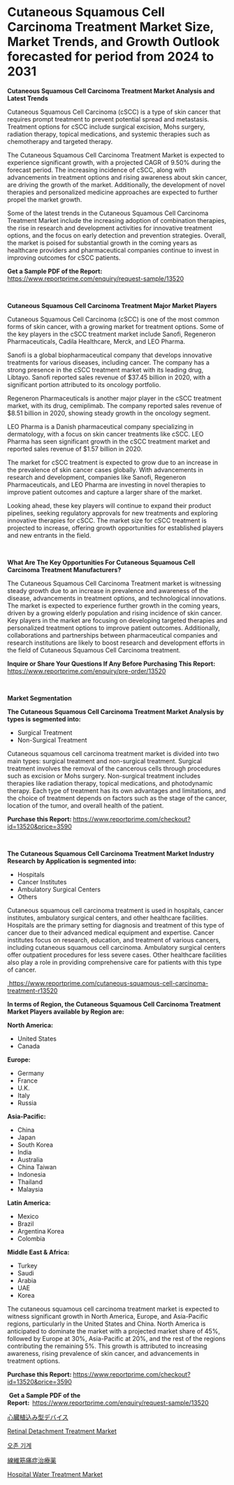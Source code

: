 <p><h1>Cutaneous Squamous Cell Carcinoma Treatment Market Size, Market Trends, and Growth Outlook forecasted for period from 2024 to 2031</h1></p><p><strong>Cutaneous Squamous Cell Carcinoma Treatment Market Analysis and Latest Trends</strong></p>
<p><p>Cutaneous Squamous Cell Carcinoma (cSCC) is a type of skin cancer that requires prompt treatment to prevent potential spread and metastasis. Treatment options for cSCC include surgical excision, Mohs surgery, radiation therapy, topical medications, and systemic therapies such as chemotherapy and targeted therapy.</p><p>The Cutaneous Squamous Cell Carcinoma Treatment Market is expected to experience significant growth, with a projected CAGR of 9.50% during the forecast period. The increasing incidence of cSCC, along with advancements in treatment options and rising awareness about skin cancer, are driving the growth of the market. Additionally, the development of novel therapies and personalized medicine approaches are expected to further propel the market growth.</p><p>Some of the latest trends in the Cutaneous Squamous Cell Carcinoma Treatment Market include the increasing adoption of combination therapies, the rise in research and development activities for innovative treatment options, and the focus on early detection and prevention strategies. Overall, the market is poised for substantial growth in the coming years as healthcare providers and pharmaceutical companies continue to invest in improving outcomes for cSCC patients.</p></p>
<p><strong>Get a Sample PDF of the Report:&nbsp;</strong> <a href="https://www.reportprime.com/enquiry/request-sample/13520">https://www.reportprime.com/enquiry/request-sample/13520</a></p>
<p>&nbsp;</p>
<p><strong>Cutaneous Squamous Cell Carcinoma Treatment Major Market Players</strong></p>
<p><p>Cutaneous Squamous Cell Carcinoma (cSCC) is one of the most common forms of skin cancer, with a growing market for treatment options. Some of the key players in the cSCC treatment market include Sanofi, Regeneron Pharmaceuticals, Cadila Healthcare, Merck, and LEO Pharma.</p><p>Sanofi is a global biopharmaceutical company that develops innovative treatments for various diseases, including cancer. The company has a strong presence in the cSCC treatment market with its leading drug, Libtayo. Sanofi reported sales revenue of $37.45 billion in 2020, with a significant portion attributed to its oncology portfolio.</p><p>Regeneron Pharmaceuticals is another major player in the cSCC treatment market, with its drug, cemiplimab. The company reported sales revenue of $8.51 billion in 2020, showing steady growth in the oncology segment.</p><p>LEO Pharma is a Danish pharmaceutical company specializing in dermatology, with a focus on skin cancer treatments like cSCC. LEO Pharma has seen significant growth in the cSCC treatment market and reported sales revenue of $1.57 billion in 2020.</p><p>The market for cSCC treatment is expected to grow due to an increase in the prevalence of skin cancer cases globally. With advancements in research and development, companies like Sanofi, Regeneron Pharmaceuticals, and LEO Pharma are investing in novel therapies to improve patient outcomes and capture a larger share of the market.</p><p>Looking ahead, these key players will continue to expand their product pipelines, seeking regulatory approvals for new treatments and exploring innovative therapies for cSCC. The market size for cSCC treatment is projected to increase, offering growth opportunities for established players and new entrants in the field.</p></p>
<p>&nbsp;</p>
<p><strong>What Are The Key Opportunities For Cutaneous Squamous Cell Carcinoma Treatment Manufacturers?</strong></p>
<p><p>The Cutaneous Squamous Cell Carcinoma Treatment market is witnessing steady growth due to an increase in prevalence and awareness of the disease, advancements in treatment options, and technological innovations. The market is expected to experience further growth in the coming years, driven by a growing elderly population and rising incidence of skin cancer. Key players in the market are focusing on developing targeted therapies and personalized treatment options to improve patient outcomes. Additionally, collaborations and partnerships between pharmaceutical companies and research institutions are likely to boost research and development efforts in the field of Cutaneous Squamous Cell Carcinoma treatment.</p></p>
<p><strong>Inquire or Share Your Questions If Any Before Purchasing This Report:</strong> <a href="https://www.reportprime.com/enquiry/pre-order/13520">https://www.reportprime.com/enquiry/pre-order/13520</a></p>
<p>&nbsp;</p>
<p><strong>Market Segmentation</strong></p>
<p><strong>The Cutaneous Squamous Cell Carcinoma Treatment Market Analysis by types is segmented into:</strong></p>
<p><ul><li>Surgical Treatment</li><li>Non-Surgical Treatment</li></ul></p>
<p><p>Cutaneous squamous cell carcinoma treatment market is divided into two main types: surgical treatment and non-surgical treatment. Surgical treatment involves the removal of the cancerous cells through procedures such as excision or Mohs surgery. Non-surgical treatment includes therapies like radiation therapy, topical medications, and photodynamic therapy. Each type of treatment has its own advantages and limitations, and the choice of treatment depends on factors such as the stage of the cancer, location of the tumor, and overall health of the patient.</p></p>
<p><strong>Purchase this Report:&nbsp;</strong><a href="https://www.reportprime.com/checkout?id=13520&price=3590">https://www.reportprime.com/checkout?id=13520&price=3590</a></p>
<p>&nbsp;</p>
<p><strong>The Cutaneous Squamous Cell Carcinoma Treatment Market Industry Research by Application is segmented into:</strong></p>
<p><ul><li>Hospitals</li><li>Cancer Institutes</li><li>Ambulatory Surgical Centers</li><li>Others</li></ul></p>
<p><p>Cutaneous squamous cell carcinoma treatment is used in hospitals, cancer institutes, ambulatory surgical centers, and other healthcare facilities. Hospitals are the primary setting for diagnosis and treatment of this type of cancer due to their advanced medical equipment and expertise. Cancer institutes focus on research, education, and treatment of various cancers, including cutaneous squamous cell carcinoma. Ambulatory surgical centers offer outpatient procedures for less severe cases. Other healthcare facilities also play a role in providing comprehensive care for patients with this type of cancer.</p></p>
<p><a href="https://www.reportprime.com/cutaneous-squamous-cell-carcinoma-treatment-r13520">&nbsp;https://www.reportprime.com/cutaneous-squamous-cell-carcinoma-treatment-r13520</a></p>
<p><strong>In terms of Region, the Cutaneous Squamous Cell Carcinoma Treatment Market Players available by Region are:</strong></p>
<p>
    <p> <strong> North America: </strong>
        <ul>
            <li>United States</li>
            <li>Canada</li>
        </ul>
        </p> 
    <p> <strong> Europe: </strong>
        <ul>
            <li>Germany</li>
            <li>France</li>
            <li>U.K.</li>
            <li>Italy</li>
            <li>Russia</li>
        </ul>
        </p> 
    <p> <strong> Asia-Pacific: </strong>
        <ul>
            <li>China</li>
            <li>Japan</li>
            <li>South Korea</li>
            <li>India</li>
            <li>Australia</li>
            <li>China Taiwan</li>
            <li>Indonesia</li>
            <li>Thailand</li>
            <li>Malaysia</li>
        </ul>
        </p> 
    <p> <strong> Latin America: </strong>
        <ul>
            <li>Mexico</li>
            <li>Brazil</li>
            <li>Argentina Korea</li>
            <li>Colombia</li>
        </ul>
        </p> 
    <p> <strong> Middle East & Africa: </strong>
        <ul>
            <li>Turkey</li>
            <li>Saudi</li>
            <li>Arabia</li>
            <li>UAE</li>
            <li>Korea</li>
        </ul>
    </p>
    </p>
<p><p>The cutaneous squamous cell carcinoma treatment market is expected to witness significant growth in North America, Europe, and Asia-Pacific regions, particularly in the United States and China. North America is anticipated to dominate the market with a projected market share of 45%, followed by Europe at 30%, Asia-Pacific at 20%, and the rest of the regions contributing the remaining 5%. This growth is attributed to increasing awareness, rising prevalence of skin cancer, and advancements in treatment options.</p></p>
<p><strong>Purchase this Report: </strong><a href="https://www.reportprime.com/checkout?id=13520&price=3590">https://www.reportprime.com/checkout?id=13520&price=3590</a></p>
<p>&nbsp;<strong>Get a Sample PDF of the Report:&nbsp;&nbsp;</strong><a href="https://www.reportprime.com/enquiry/request-sample/13520">https://www.reportprime.com/enquiry/request-sample/13520</a></p>
<p><strong></strong></p>
<p><p><a href="https://github.com/LenoraKris2023/Market-Research-Report-List-1/blob/main/248139980335.md">心臓植込み型デバイス</a></p><p><a href="https://github.com/singletonthaxterkelliehr2df/Market-Research-Report-List-2/blob/main/retinal-detachment-treatment-market.md">Retinal Detachment Treatment Market</a></p><p><a href="https://medium.com/@edenger98079sgb/%EC%98%A4%EC%A1%B4-%EA%B8%B0%EA%B3%84-%EC%8B%9C%EC%9E%A5-%EB%8F%99%ED%96%A5-%EB%B0%8F-%EC%8B%9C%EC%9E%A5-%EB%B6%84%EC%84%9D-2024-2031%EB%85%84%EA%B9%8C%EC%A7%80-%EC%98%88%EC%83%81%EB%90%A9%EB%8B%88%EB%8B%A4-568e8d9abf1d">오존 기계</a></p><p><a href="https://github.com/Fatimaklein1/Market-Research-Report-List-1/blob/main/963472680334.md">線維筋痛症治療薬</a></p><p><a href="https://github.com/kufem1/Market-Research-Report-List-2/blob/main/hospital-water-treatment-market.md">Hospital Water Treatment Market</a></p></p>